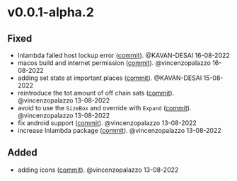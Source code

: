 # v0.0.1-alpha.2

## Fixed
- lnlambda failed host lockup error ([commit](https://github.com/dart-lightning/lndart.clnapp/commit/1aea9815ae571bf55045af1337a2173e3652266a)). @KAVAN-DESAI 16-08-2022
- macos build and internet permission ([commit](https://github.com/dart-lightning/lndart.clnapp/commit/a9b8647cc8b9ad66d1b7fa4d5d2c76cdc540716e)). @vincenzopalazzo 16-08-2022
- adding set state at important places ([commit](https://github.com/dart-lightning/lndart.clnapp/commit/cf6256efb8f58fa02ba212a068ee7df4d9bcc114)). @KAVAN-DESAI 15-08-2022
- reintroduce the tot amount of off chain sats ([commit](https://github.com/dart-lightning/lndart.clnapp/commit/caa6fc58614eba1626c0a1abe9ef3792106978d9)). @vincenzopalazzo 13-08-2022
- avoid to use the `SizeBox` and override with `Expand` ([commit](https://github.com/dart-lightning/lndart.clnapp/commit/e4a0e813c30cb434f80d5a28a80eab12376ff904)). @vincenzopalazzo 13-08-2022
- fix android support ([commit](https://github.com/dart-lightning/lndart.clnapp/commit/102ceca5ff65486006382f939e4720a4aec493c4)). @vincenzopalazzo 13-08-2022
- increase lnlambda package ([commit](https://github.com/dart-lightning/lndart.clnapp/commit/457a951122544fc94e6557859efae7b5f6826432)). @vincenzopalazzo 13-08-2022

## Added
- adding icons ([commit](https://github.com/dart-lightning/lndart.clnapp/commit/83ea2c835d3c05269522f70d85707b1d877fde17)). @vincenzopalazzo 13-08-2022
